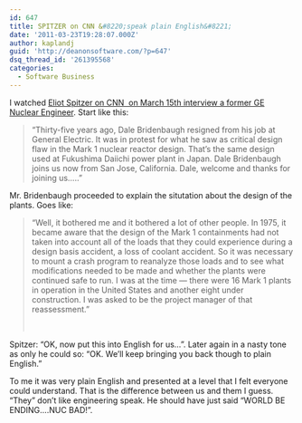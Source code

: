 ```yaml
---
id: 647
title: SPITZER on CNN &#8220;speak plain English&#8221;
date: '2011-03-23T19:28:07.000Z'
author: kaplandj
guid: 'http://deanonsoftware.com/?p=647'
dsq_thread_id: '261395568'
categories:
  - Software Business
---
```

I watched [Eliot Spitzer on CNN  on March 15th interview a former GE Nuclear Engineer](http://www.cnnstudentnews.cnn.com/TRANSCRIPTS/1103/15/ita.01.html). Start like this:

> “Thirty-five years ago, Dale Bridenbaugh resigned from his job at General Electric. It was in protest for what he saw as critical design flaw in the Mark 1 nuclear reactor design. That’s the same design used at Fukushima Daiichi power plant in Japan. Dale Bridenbaugh joins us now from San Jose, California. Dale, welcome and thanks for joining us…..”

Mr. Bridenbaugh proceeded to explain the situtation about the design of the plants. Goes like:

> “Well, it bothered me and it bothered a lot of other people. In 1975, it became aware that the design of the Mark 1 containments had not taken into account all of the loads that they could experience during a design basis accident, a loss of coolant accident. So it was necessary to mount a crash program to reanalyze those loads and to see what modifications needed to be made and whether the plants were continued safe to run. I was at the time — there were 16 Mark 1 plants in operation in the United States and another eight under construction. I was asked to be the project manager of that reassessment.”
> 
>  

Spitzer: “OK, now put this into English for us…”. Later again in a nasty tone as only he could so: “OK. We’ll keep bringing you back though to plain English.”

To me it was very plain English and presented at a level that I felt everyone could understand. That is the difference between us and them I guess. “They” don’t like engineering speak. He should have just said “WORLD BE ENDING….NUC BAD!”.
